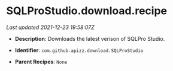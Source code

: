 # SQLProStudio.download.recipe

_Last updated 2021-12-23 19:58:07Z_

- **Description**: Downloads the latest verison of SQLPro Studio.

- **Identifier**: `com.github.apizz.download.SQLProStudio`

- **Parent Recipes**: `None`